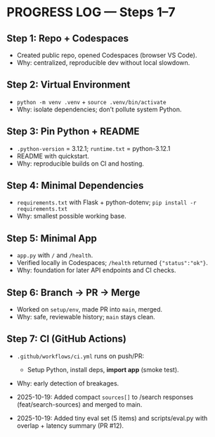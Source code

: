 # PROGRESS LOG — Steps 1–7

## Step 1: Repo + Codespaces
- Created public repo, opened Codespaces (browser VS Code).
- Why: centralized, reproducible dev without local slowdown.

## Step 2: Virtual Environment
- `python -m venv .venv` + `source .venv/bin/activate`
- Why: isolate dependencies; don’t pollute system Python.

## Step 3: Pin Python + README
- `.python-version` = 3.12.1; `runtime.txt` = python-3.12.1
- README with quickstart.
- Why: reproducible builds on CI and hosting.

## Step 4: Minimal Dependencies
- `requirements.txt` with Flask + python-dotenv; `pip install -r requirements.txt`
- Why: smallest possible working base.

## Step 5: Minimal App
- `app.py` with `/` and `/health`.
- Verified locally in Codespaces; `/health` returned `{"status":"ok"}`.
- Why: foundation for later API endpoints and CI checks.

## Step 6: Branch → PR → Merge
- Worked on `setup/env`, made PR into `main`, merged.
- Why: safe, reviewable history; `main` stays clean.

## Step 7: CI (GitHub Actions)
- `.github/workflows/ci.yml` runs on push/PR:
  - Setup Python, install deps, **import app** (smoke test).
- Why: early detection of breakages.

- 2025-10-19: Added compact `sources[]` to /search responses (feat/search-sources) and merged to main.
- 2025-10-19: Added tiny eval set (5 items) and scripts/eval.py with overlap + latency summary (PR #12).
